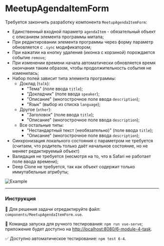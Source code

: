 # MeetupAgendaItemForm

Требуется закончить разработку компонента `MeetupAgendaItemForm`:
- Единственный входной параметр `agendaItem` - обязательный объект с описанием элемента программы митапа;
- При редактировании элемента программы через форму параметр обновляется с `.sync` модификатором;
- При нажатии на кнопку удаления (иконка с корзиной) порождается событие `remove`;
- При изменении времени начала автоматически обновляется время окончания таким образом, чтобы продолжительность события не изменилась;
- Набор полей зависит типа элемента программы:
    - Доклад (`talk`):
        - "Тема" (поле ввода `title`);
        - "Докладчик" (поле ввода `speaker`);
        - "Описание" (многострочное поле ввода `description`);
        - "Язык" (выбор из списка `language`);
    - Другое (`other`):
        - "Заголовок" (поле ввода `title`);
        - "Описание" (многострочное поле ввода `description`);
    - Все остальные типы:  
        - "Нестандартный текст (необязательно)" (поле ввода `title`); 
        - "Описание" (многострочное поле ввода `description`);
- Синхронизация локального состояния с параметром не требуется (считаем, что родитель только даёт начальное состояние, но не меняет редактируемый объект)
- Валидация не требуется (несмотря на то, что в Safari не работает поле ввода времени);
- Deep Clone не требуется, так как объект содержит только иммутабельные атрибуты;

<img src="https://i.imgur.com/FXKhHQn.gif" alt="Example" />

---

### Инструкция

📝 Для решения задачи отредактируйте файл: `components/MeetupAgendaItemForm.vue`.

🚀 Команда запуска для ручного тестирования: `npm run vue-serve`;<br>
приложение будет доступно на [http://localhost:8080/6-module-4-task](http://localhost:8080/6-module-4-task).

✅ Доступно автоматическое тестирование: `npm test 6-4`.
